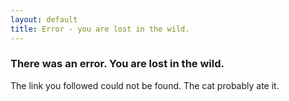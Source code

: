 ```yaml
---
layout: default
title: Error - you are lost in the wild.
---
```

### There was an error. You are lost in the wild.
The link you followed could not be found. The cat probably ate it.
